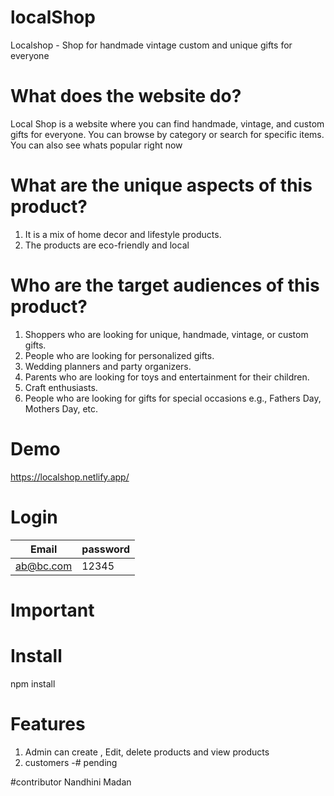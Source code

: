 # localShop
Localshop - Shop for handmade vintage custom and unique gifts for everyone

# What does the website do?
Local Shop is a website where you can find handmade, vintage, and custom gifts for everyone. You can browse by category or search for specific items. You can also see whats popular right now

# What are the unique aspects of this product?
1. It is a mix of home decor and lifestyle products.
2. The products are eco-friendly and local

# Who are the target audiences of this product?
1. Shoppers who are looking for unique, handmade, vintage, or custom gifts.
2. People who are looking for personalized gifts.
3. Wedding planners and party organizers.
4. Parents who are looking for toys and entertainment for their children.
5. Craft enthusiasts.
6. People who are looking for gifts for special occasions e.g., Fathers Day, Mothers Day, etc.

# Demo
https://localshop.netlify.app/

# Login

| Email         | password      |
| ------------- | ------------- |
| ab@bc.com      | 12345        |

# Important
# Install
npm install
# Features
1. Admin can create , Edit, delete products and view products
2. customers -# pending 

#contributor
Nandhini Madan

